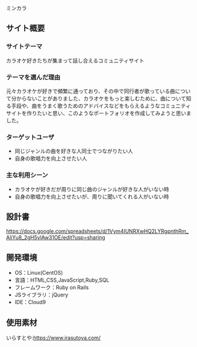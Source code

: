  ミンカラ 
## サイト概要
### サイトテーマ
カラオケ好きたちが集まって話し合えるコミュニティサイト
### テーマを選んだ理由
 元々カラオケが好きで頻繁に通っており、その中で同行者が歌っている曲について分からないことがありました、カラオケをもっと楽しむために、曲について知る手段や、曲をうまく歌うためのアドバイスなどをもらえるようなコミュニティサイトを作りたいと思い、このようなポートフォリオを作成してみようと思いました。 
### ターゲットユーザ
* 同じジャンルの曲を好きな人同士でつながりたい人 
* 自身の歌唱力を向上させたい人 
### 主な利用シーン
* カラオケが好きだが周りに同じ曲のジャンルが好きな人がいない時 
* 自身の歌唱力を向上させたいが、周りに聞いてくれる人がいない時 
## 設計書
 https://docs.google.com/spreadsheets/d/1Vym4IUNRXwHQ2LYRgpnthRm_AliYu8_2gH5vlAw31OE/edit?usp=sharing
## 開発環境
- OS：Linux(CentOS)
- 言語：HTML,CSS,JavaScript,Ruby,SQL
- フレームワーク：Ruby on Rails
- JSライブラリ：jQuery
- IDE：Cloud9
## 使用素材
いらすとや:https://www.irasutoya.com/